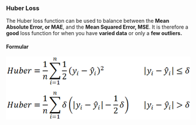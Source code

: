 
### Huber Loss

The Huber loss function can be used to balance between the **Mean Absolute Error, or MAE**, and the **Mean Squared Error, MSE**. It is therefore a **good** loss function for when you have **varied data** or only a **few outliers.**

#### Formular

<p align="center">
    <img src="https://github.com/CrispenGari/Keras-API/blob/main/01_Loses/03_Huber/formula_to_calculate_huber_loss.png"/>
</p>